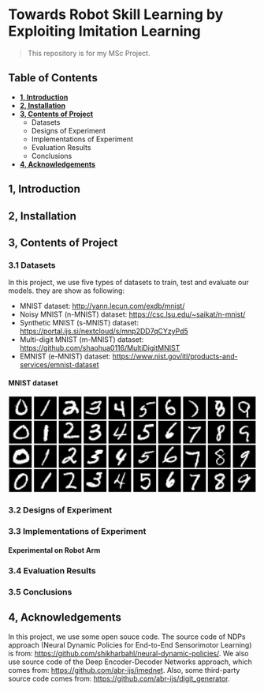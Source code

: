 # Towards Robot Skill Learning by Exploiting Imitation Learning
>  This repository is for my MSc Project.

## Table of Contents
- **[1, Introduction](#introduction)**
- **[2, Installation](#installation)**
- **[3, Contents of Project](#project)**
  - Datasets
  - Designs of Experiment
  - Implementations of Experiment
  - Evaluation Results
  - Conclusions
- **[4, Acknowledgements](#3)**

## 1, Introduction <a name="introduction"></a>

## 2, Installation <a name="installation"></a>

## 3, Contents of Project <a name="project"></a>

### 3.1 Datasets
In this project, we use five types of datasets to train, test and evaluate our models. they are show as following:
- MNIST dataset: http://yann.lecun.com/exdb/mnist/
- Noisy MNIST (n-MNIST) dataset: https://csc.lsu.edu/~saikat/n-mnist/
- Synthetic MNIST (s-MNIST) dataset: https://portal.ijs.si/nextcloud/s/mnp2DD7qCYzyPd5
- Multi-digit MNIST (m-MNIST) dataset: https://github.com/shaohua0116/MultiDigitMNIST
- EMNIST (e-MNIST) dataset: https://www.nist.gov/itl/products-and-services/emnist-dataset

#### MNIST dataset
![MNIST dataset](documents/figures/MNIST%20dataset.png)

### 3.2 Designs of Experiment 

### 3.3 Implementations of Experiment


#### Experimental on Robot Arm


### 3.4 Evaluation Results

### 3.5 Conclusions


## 4, Acknowledgements <a name="3"></a>
In this project, we use some open souce code. The source code of NDPs approach (Neural Dynamic Policies for End-to-End Sensorimotor Learning) is from: https://github.com/shikharbahl/neural-dynamic-policies/. We also use source code of the Deep Encoder-Decoder Networks approach, which comes from: https://github.com/abr-ijs/imednet. Also, some third-party source code comes from: https://github.com/abr-ijs/digit_generator.
